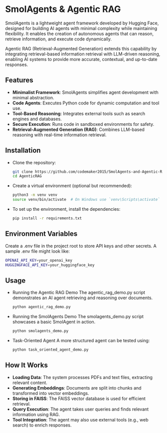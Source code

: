 # SmolAgents & Agentic RAG

SmolAgents is a lightweight agent framework developed by Hugging Face, designed for building AI agents with minimal complexity while maintaining flexibility. It enables the creation of autonomous agents that can reason, retrieve information, and execute code dynamically. 

Agentic RAG (Retrieval-Augmented Generation) extends this capability by integrating retrieval-based information retrieval with LLM-driven reasoning, enabling AI systems to provide more accurate, contextual, and up-to-date responses.

## Features

- **Minimalist Framework**: SmolAgents simplifies agent development with minimal abstraction.
- **Code Agents**: Executes Python code for dynamic computation and tool use.
- **Tool-Based Reasoning**: Integrates external tools such as search engines and databases.
- **Secure Execution**: Runs code in sandboxed environments for safety.
- **Retrieval-Augmented Generation (RAG)**: Combines LLM-based reasoning with real-time information retrieval.

## Installation

- Clone the repository:
  ```sh
  git clone https://github.com/codemaker2015/SmolAgents-and-Agentic-RAG.git
  cd AgenticRAG
  ```

- Create a virtual environment (optional but recommended):
  ```sh
  python3 -m venv venv
  source venv/bin/activate  # On Windows use `venv\Scripts\activate`
  ```

- To set up the environment, install the dependencies:

  ```sh
  pip install -r requirements.txt
  ```
## Environment Variables
Create a .env file in the project root to store API keys and other secrets. A sample .env file might look like:

```sh
OPENAI_API_KEY=your_openai_key
HUGGINGFACE_API_KEY=your_huggingface_key
```
## Usage
- Running the Agentic RAG Demo
  The agentic_rag_demo.py script demonstrates an AI agent retrieving and reasoning over documents.
  ```sh
  python agentic_rag_demo.py
  ```
- Running the SmolAgents Demo
  The smolagents_demo.py script showcases a basic SmolAgent in action.
  ```sh
  python smolagents_demo.py
  ```
- Task-Oriented Agent
  A more structured agent can be tested using:
  ```sh
  python task_oriented_agent_demo.py
  ```
## How It Works
- **Loading Data**: The system processes PDFs and text files, extracting relevant content.
- **Generating Embeddings**: Documents are split into chunks and transformed into vector embeddings.
- **Storing in FAISS**: The FAISS vector database is used for efficient retrieval.
- **Query Execution**: The agent takes user queries and finds relevant information using RAG.
- **Tool Integration**: The agent may also use external tools (e.g., web search) to enrich responses.